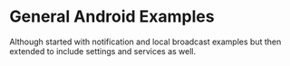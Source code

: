 # General Android Examples

Although started with notification and local broadcast examples but then extended to include settings and services as well.
